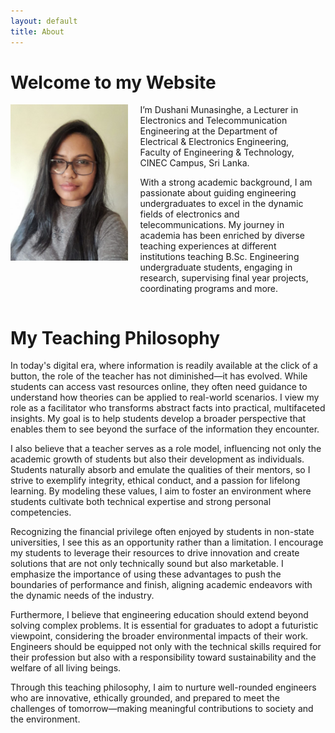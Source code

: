```yaml
---
layout: default
title: About
---
```


# Welcome to my Website

<div style="display: flex; align-items: flex-start; gap: 20px;">
    <img src="assets/myphoto.jpeg" alt="My Photo" style="width:200px; height:250px;">
    <div>
       I’m Dushani Munasinghe, a Lecturer in Electronics and Telecommunication Engineering at the Department of Electrical & Electronics Engineering, Faculty of Engineering & Technology, CINEC Campus, Sri Lanka.

With a strong academic background, I am passionate about guiding engineering undergraduates to excel in the dynamic fields of electronics and telecommunications. My journey in academia has been enriched by diverse teaching experiences at different institutions teaching B.Sc. Engineering undergraduate students, engaging in research, supervising final year projects, coordinating programs and more. 
    </div>
</div>


# My Teaching Philosophy

In today's digital era, where information is readily available at the click of a button, the role of the teacher has not diminished—it has evolved. While students can access vast resources online, they often need guidance to understand how theories can be applied to real-world scenarios. I view my role as a facilitator who transforms abstract facts into practical, multifaceted insights. My goal is to help students develop a broader perspective that enables them to see beyond the surface of the information they encounter.

I also believe that a teacher serves as a role model, influencing not only the academic growth of students but also their development as individuals. Students naturally absorb and emulate the qualities of their mentors, so I strive to exemplify integrity, ethical conduct, and a passion for lifelong learning. By modeling these values, I aim to foster an environment where students cultivate both technical expertise and strong personal competencies.

Recognizing the financial privilege often enjoyed by students in non-state universities, I see this as an opportunity rather than a limitation. I encourage my students to leverage their resources to drive innovation and create solutions that are not only technically sound but also marketable. I emphasize the importance of using these advantages to push the boundaries of performance and finish, aligning academic endeavors with the dynamic needs of the industry.

Furthermore, I believe that engineering education should extend beyond solving complex problems. It is essential for graduates to adopt a futuristic viewpoint, considering the broader environmental impacts of their work. Engineers should be equipped not only with the technical skills required for their profession but also with a responsibility toward sustainability and the welfare of all living beings.

Through this teaching philosophy, I aim to nurture well-rounded engineers who are innovative, ethically grounded, and prepared to meet the challenges of tomorrow—making meaningful contributions to society and the environment.
